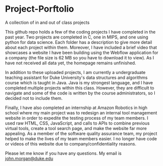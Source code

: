 # Project-Porftolio
A collection of in and out of class projects

This github repo holds a few of the coding projects I have completed in the past year. Two projects are completed in C, one in MIPS, and one using python for data science. Each folder has a description to give more detail about each project within them. Moreover, I have included a brief video that showcases a website I have been building using the Webflow application for a company (the file size is 62 MB so you have to download it to view). As I have not received all data yet, the homepage remains unfinished.

In addition to these uploaded projects, I am currently a undergraduate teaching assistant for Duke University's data structures and algorithms course which is taught in Java. Java is my strongest language, and I have completed multiple projects within this class. However, they are difficult to navigate and some of the code is written by the course administrators, so I decided not to include them.

Finally, I have also completed an internship at Amazon Robotics in high school where my main project was to redesign an internal tool management website in order to expedite the testing process of my team members. I used raw HTML, CSS, JavaScript, and calls to APIs to combine previous virtual tools, create a tool search page, and make the website far more appealing. As a member of the software quality assurance team, my project helped to make the lives of my team members easier. I no longer have code or videos of this website due to company/confidentiality reasons.

Please let me know if you have any questions. My email is john.morgan@duke.edu
